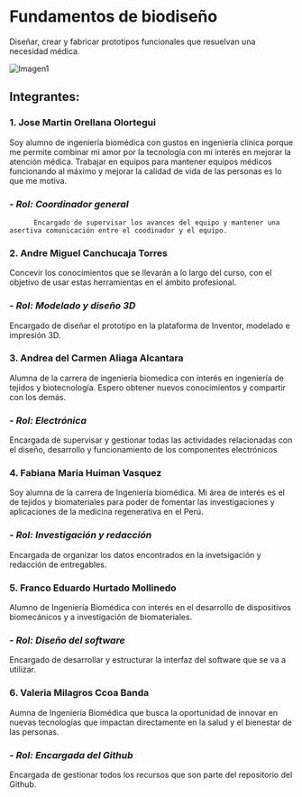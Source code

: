 # Fundamentos de biodiseño
Diseñar, crear y fabricar prototipos funcionales que resuelvan una necesidad médica.

![Imagen1](https://github.com/Valeri0206/Fundamentos-de-Biodise-o/assets/164528953/d6ca5e41-d2d8-473f-9c2e-41bf1e27fa30)

## Integrantes:
### 1. Jose Martin Orellana Olortegui

Soy alumno de ingeniería biomédica con gustos en ingeniería clínica porque me permite combinar mi amor por la tecnología con mi interés en mejorar la atención médica. Trabajar en equipos para mantener equipos médicos funcionando al máximo y mejorar la calidad de vida de las personas es lo que me motiva.

   ### - *Rol: Coordinador general*
          Encargado de supervisar los avances del equipo y mantener una asertiva comunicación entre el coodinador y el equipo.

### 2. Andre Miguel Canchucaja Torres

Concevir los conocimientos que se llevarán a lo largo del curso, con el objetivo de usar estas herramientas en el ámbito profesional.

   ### - *Rol: Modelado y diseño 3D*

   Encargado de diseñar el prototipo en la plataforma de Inventor, modelado e impresión 3D.

### 3. Andrea del Carmen Aliaga Alcantara

Alumna de la carrera de ingeniería biomedica con interés en ingeniería de tejidos y biotecnología. Espero obtener nuevos conocimientos y compartir con los demás.

   ### - *Rol: Electrónica*
   
   Encargada de supervisar y gestionar todas las actividades relacionadas con el diseño, desarrollo y funcionamiento de los componentes electrónicos

### 4. Fabiana Maria Huiman Vasquez

Soy alumna de la carrera de Ingeniería biomédica. Mi área de interés es el de tejidos y biomateriales para poder de fomentar las investigaciones y aplicaciones de la medicina regenerativa en el Perú.

   ### - *Rol: Investigación y redacción*

   Encargada de organizar los datos encontrados en la invetsigación y redacción de entregables.

### 5. Franco Eduardo Hurtado Mollinedo

Alumno de Ingeniería Biomédica con interés en el desarrollo de dispositivos biomecánicos y a investigación de biomateriales.
 
   ### - *Rol: Diseño del software*

   Encargado de desarrollar y estructurar la interfaz del software que se va a utilizar.
   
### 6. Valeria Milagros Ccoa Banda 

  Aumna de Ingeniería Biomédica que busca la oportunidad de innovar en nuevas tecnologías que impactan directamente en la salud y el bienestar de las personas.

   ### - *Rol: Encargada del Github*
   
   Encargada de gestionar todos los recursos que son parte del repositorio del Github.
   
